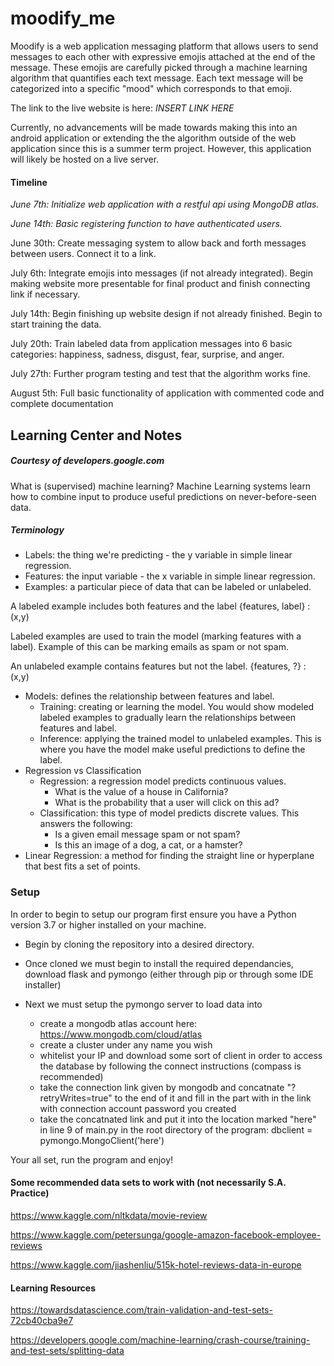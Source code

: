 # moodify_me
Moodify is a web application messaging platform that allows users to send messages to each other with expressive emojis attached at the end of the message. These emojis are carefully picked through a machine learning algorithm that quantifies each text message. Each text message will be categorized into a specific "mood" which corresponds to that emoji. 

The link to the live website is here: *INSERT LINK HERE*

Currently, no advancements will be made towards making this into an android application or extending the the algorithm outside of the web application since this is a summer term project. However, this application will likely be hosted on a live server.

#### Timeline
*June 7th: Initialize web application with a restful api using MongoDB atlas.*

*June 14th: Basic registering function to have authenticated users.*

June 30th: Create messaging system to allow back and forth messages between users. Connect it to a link.

July 6th: Integrate emojis into messages (if not already integrated). Begin making website more presentable for final product and finish connecting link if necessary.

July 14th: Begin finishing up website design if not already finished. Begin to start training the data.

July 20th: Train labeled data from application messages into 6 basic categories: happiness, sadness, disgust, fear, surprise, and anger.

July 27th: Further program testing and test that the algorithm works fine.

August 5th: Full basic functionality of application with commented code and complete documentation

## Learning Center and Notes
##### Courtesy of developers.google.com
What is (supervised) machine learning? Machine Learning systems learn how to combine input to produce useful predictions on never-before-seen data.

##### Terminology
* Labels: the thing we're predicting - the y variable in simple linear regression.
* Features: the input variable - the x variable in simple linear regression. 
* Examples: a particular piece of data that can be labeled or unlabeled. 

A labeled example includes both features and the label {features, label} : (x,y)

Labeled examples are used to train the model (marking features with a label). Example of this can be marking emails as spam or not spam.

An unlabeled example contains features but not the label. {features, ?} : (x,y)

* Models: defines the relationship between features and label. 
    * Training: creating or learning the model. You would show modeled labeled examples to gradually learn the relationships between features and label.
    * Inference: applying the trained model to unlabeled examples. This is where you have the model make useful predictions to define the label.
* Regression vs Classification
    * Regression: a regression model predicts continuous values. 
        * What is the value of a house in California?
        * What is the probability that a user will click on this ad?
    * Classification: this type of model predicts discrete values. This answers the following:
        * Is a given email message spam or not spam?
        * Is this an image of a dog, a cat, or a hamster?
* Linear Regression: a method for finding the straight line or hyperplane that best fits a set of points.   

### Setup

In order to begin to setup our program first ensure you have a Python version 3.7 or higher installed on your machine.

* Begin by cloning the repository into a desired directory.

* Once cloned we must begin to install the required dependancies, download flask and pymongo (either through pip or through some IDE installer)

* Next we must setup the pymongo server to load data into
   * create a mongodb atlas account here: https://www.mongodb.com/cloud/atlas
   * create a cluster under any name you wish
   * whitelist your IP and download some sort of client in order to access the database by following the connect instructions (compass is recommended)
   * take the connection link given by mongodb and concatnate "?retryWrites=true" to the end of it and fill in the part with <password> in the link with connection account password you created
   * take the concatnated link and put it into the location marked "here" in line 9 of main.py in the root directory of the program:
      dbclient = pymongo.MongoClient('here')
 
Your all set, run the program and enjoy!

#### Some recommended data sets to work with (not necessarily S.A. Practice)
https://www.kaggle.com/nltkdata/movie-review

https://www.kaggle.com/petersunga/google-amazon-facebook-employee-reviews

https://www.kaggle.com/jiashenliu/515k-hotel-reviews-data-in-europe


#### Learning Resources

https://towardsdatascience.com/train-validation-and-test-sets-72cb40cba9e7

https://developers.google.com/machine-learning/crash-course/training-and-test-sets/splitting-data

